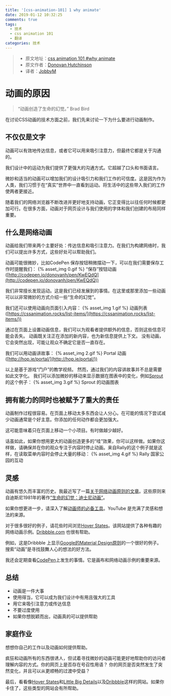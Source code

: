```yaml
---
title: '[css-animation-101] 1 why animate'
date: 2019-01-12 10:32:25
comments: true
tags:
  - 技术
  - css animation 101
  - 翻译
categories: 技术
---
```


> * 原文地址：[css animation 101 #why animate](https://cssanimation.rocks/css-animation-101/#why-animate)
> * 原文作者：[Donovan Hutchinson](https://cssanimation.rocks/)
> * 译者：[JobbyM](https://github.com/JobbyM)

# 动画的原因
> “动画创造了生命的幻觉。” Brad Bird

在讨论CSS动画的技术方面之前，我们先来讨论一下为什么要进行动画制作。

## 不仅仅是文字
动画可以有效地传达信息，或者它可以用来吸引注意力，但最终它都是关于沟通的。

我们设计中的运动为我们提供了更强大的沟通方式。它超越了口头和书面语言。

微妙和适当的动画可以增加我们的设计吸引力和我们工作的可信度。这是因为作为人类，我们习惯于在“真实”世界中一直看到运动。将生活中的这些带入我们的工作使两者更接近。

随着我们的网络浏览器不断改进并更好地支持动画，它正变得比以往任何时候都更加可行。在很多方面，动画对于网页设计与我们使用的字体和我们创建的布局同样重要。

<!--more-->

## 什么是网络动画
动画给我们带来两个主要好处：传达信息和吸引注意力。在我们为构建网络时，我们可以提出许多方式，这些好处可以帮助我们。

动画可能很微妙，比如CodePen 保存按钮稍微摆动一下，可以在我们需要保存工作时提醒我们：
{% asset_img 0.gif %}
“保存”按钮动画([http://codepen.io/donovanh/pen/KwEQdQ](http://codepen.io/donovanh/pen/KwEQdQ))

我们非常擅长发现运动。这是我们已经发展到的事情。在这里或那里添加一些动画可以以非常微妙的方式介绍一些“生命的幻觉”。

我们还可以使用动画向页面引入内容：
{% asset_img 1.gif %}
动画列表([https://cssanimation.rocks/list-items/](https://cssanimation.rocks/list-items/))

通过在页面上设置动画信息，我们可以为观看者提供额外的信息，否则这些信息可能会丢失。 动画既关注正在添加的新内容，也为新信息提供上下文。 没有动画，它会突然出现，可能让观众不确定它是否一直存在。

我们可以用动画讲故事：
{% asset_img 2.gif %}
Portal 动画([http://hop.ie/portal/](http://hop.ie/portal/))

以上是基于游戏“门户”的教学视频。 然而，通过我们的内容讲故事并不总是需要如此文字化。 我们可以添加微妙的移动来显示数据在图表中的变化，例如[Sprout](http://sprout.is/)的这个例子：
{% asset_img 3.gif %}
Sprout 的动画图表

## 拥有能力的同时也被赋予了重大的责任
动画制作过程很容易。在页面上移动太多东西会让人分心。在可能的情况下尝试减少动画通常是个好主意。你添加的任何动作都会更加强大。

这可能意味着只在页面上移动一个小项目。有时做越少越好。

话虽如此，如果你想用更大的动画创造更多的“哇”效果，你可以这样做。如果你这样做，请确保并在你的观众专注于内容时停止动画。来自Rally的这个例子就是这样，在读取菜单内容时会停止大量的移动：
{% asset_img 4.gif %}
Rally 国家公园的互动

## 灵感
动画有悠久而丰富的历史。我最近写了一篇[关于网络动画原则的文章](https://cssanimation.rocks/principles/)。这些原则来自迪斯尼1981年的著作[“生命的幻觉：迪士尼动画”](http://en.wikipedia.org/wiki/12_basic_principles_of_animation)。

如果你想更进一步，请深入了解[动画师的必备工具](https://www.youtube.com/watch?v=loCiTO8qEMI)。YouTube 是充满了灵感和想法的来源。

对于很多很好的例子，请花些时间浏览[Hover States](http://hoverstat.es/)。该网站提供了各种有趣的网络动画示例。[Dribbble.com](https://dribbble.com/) 也很有帮助。

例如，这是Dribbble 上显示[Google的Material Design原则](https://dribbble.com/shots/1621920-Google-Material-Design-Free-AE-Project-File)的一个很好的例子。 搜索“动画”是寻找鼓舞人心的想法的好方法。

我还会定期查看[CodePen](https://codepen.io/)上发生的事情。它是画布和网络动画示例的重要来源。

## 总结
* 动画是一件大事
* 使用得当，它可以成为我们设计中有用且强大的工具
* 用它来吸引注意力或传达信息
* 不要过度使用
* 如果你想脱颖而出，动画真的可以提供帮助

## 家庭作业
想想你自己的工作以及动画如何提供帮助。

疯狂和动画所有的东西很诱人，但试着寻找微妙的动画可能更好地帮助你的访问者理解内容的方式。你的网页上是否存在号召性用语？ 你的网页是否突然发生了突然变化，并且可以从更顺畅的过渡中受益？

最后，看看像[Hover States](http://hoverstat.es/)和[Little Big Details](http://littlebigdetails.com/)以及[Dribbble](https://dribbble.com/)这样的网站。如果你卡住了，这些类型的网站会有所帮助。
